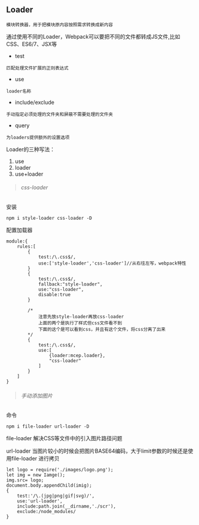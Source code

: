 ## Loader
`模块转换器，用于把模块原内容按照需求转换成新内容`

通过使用不同的Loader，Webpack可以要把不同的文件都转成JS文件,比如CSS、ES6/7、JSX等

- test

```
匹配处理文件扩展的正则表达式
```
- use

```
loader名称
```
- include/exclude

```
手动指定必须处理的文件夹和屏蔽不需要处理的文件夹
```
- query

```
为loaders提供额外的设置选项
```
Loader的三种写法：

1. use
2. loader
3. use+loader

> ###### css-loader
安装

```
npm i style-loader css-loader -D
```
配置加载器

```
module:{
    rules:[
        {
            test:/\.css$/,     
            use:['style-loader','css-loader']//从右往左写，webpack特性
        }
        {
            test:/\.css$/,
            fallback:"style-loader",
            use:"css-loader",
            disable:true
        }
        
        /*
            注意先放style-loader再放css-loader
            上面的两个是执行了样式但css文件看不到
            下面的这个是可以看到css，并且有这个文件，将css分离了出来
        */
        {
            test:/\.css$/,
            use:[
                {loader:mcep.loader},
                "css-loader"
            ]
        }
    ]
}
```
> ###### 手动添加图片
命令

```
npm i file-loader url-loader -D
```
file-loader 解决CSS等文件中的引入图片路径问题

url-loader 当图片较小的时候会把图片BASE64编码，大于limit参数的时候还是使用file-loader 进行拷贝

```
let logo = require('./images/logo.png');
let img = new Iamge();
img.src= logo;
document.body.appendChild(imig);
{
    test:'/\.(jpg|png|gif|svg)/',
    use:'url-loader',
    include:path.join(__dirname,'./scr'),
    exclude:/node_modules/
}
```



